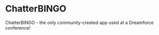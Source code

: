 ChatterBINGO
============

ChatterBINGO - the only community-created app used at a Dreamforce conference!
